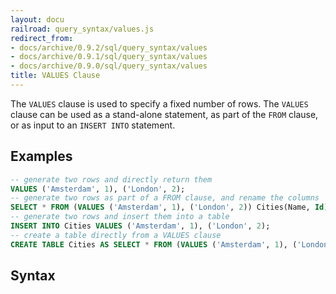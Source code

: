 ```yaml
---
layout: docu
railroad: query_syntax/values.js
redirect_from:
- docs/archive/0.9.2/sql/query_syntax/values
- docs/archive/0.9.1/sql/query_syntax/values
- docs/archive/0.9.0/sql/query_syntax/values
title: VALUES Clause
---
```


The `VALUES` clause is used to specify a fixed number of rows. The `VALUES` clause can be used as a stand-alone statement, as part of the `FROM` clause, or as input to an `INSERT INTO` statement.

## Examples

```sql
-- generate two rows and directly return them
VALUES ('Amsterdam', 1), ('London', 2);
-- generate two rows as part of a FROM clause, and rename the columns
SELECT * FROM (VALUES ('Amsterdam', 1), ('London', 2)) Cities(Name, Id);
-- generate two rows and insert them into a table
INSERT INTO Cities VALUES ('Amsterdam', 1), ('London', 2);
-- create a table directly from a VALUES clause
CREATE TABLE Cities AS SELECT * FROM (VALUES ('Amsterdam', 1), ('London', 2)) Cities(Name, Id);
```

## Syntax

<div id="rrdiagram"></div>